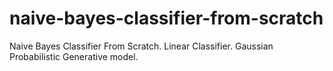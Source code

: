 # naive-bayes-classifier-from-scratch
Naive Bayes Classifier From Scratch. Linear Classifier. Gaussian Probabilistic Generative model.
